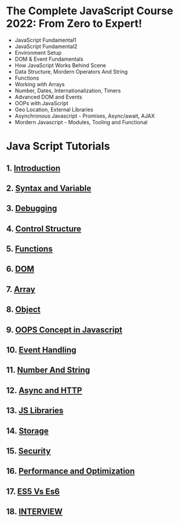 # The Complete JavaScript Course 2022: From Zero to Expert!

- JavaScript Fundamental1
- JavaScript Fundamental2
- Environment Setup
- DOM & Event Fundamentals
- How JavaScript Works Behind Scene
- Data Structure, Mordern Operators And String
- Functions
- Working with Arrays
- Number, Dates, Internationalization, Timers
- Advanced DOM and Events
- OOPs with JavaScript
- Geo Location, External Libraries
- Asynchronous Javascript - Promises, Async/await, AJAX
- Mordern Javascript - Modules, Tooling and Functional

# Java Script Tutorials

## 1. [Introduction](https://github.com/siba-x-prasad/JSWorld/blob/main/readMe/1.introduction.md)

## 2. [Syntax and Variable](https://github.com/siba-x-prasad/JSWorld/blob/main/readMe/2.SyntaxAndVariable.md)

## 3. [Debugging](https://github.com/siba-x-prasad/JSWorld/blob/main/readMe/3.debugging.md)

## 4. [Control Structure](https://github.com/siba-x-prasad/JSWorld/blob/main/readMe/4.controlStructure.md)

## 5. [Functions](https://github.com/siba-x-prasad/JSWorld/blob/main/readMe/5.function.md)

## 6. [DOM](https://github.com/siba-x-prasad/JSWorld/blob/main/readMe/6.DOM.md)

## 7. [Array](https://github.com/siba-x-prasad/JSWorld/blob/main/readMe/7.Array.md)

## 8. [Object](https://github.com/siba-x-prasad/JSWorld/blob/main/readMe/8.Objects.md)

## 9. [OOPS Concept in Javascript](https://github.com/siba-x-prasad/JSWorld/blob/main/readMe/9.Oops.md)

## 10. [Event Handling](https://github.com/siba-x-prasad/JSWorld/blob/main/readMe/10.eventHandling.md)

## 11. [Number And String](https://github.com/siba-x-prasad/JSWorld/blob/main/readMe/11.NumberAndString.md)

## 12. [Async and HTTP](https://github.com/siba-x-prasad/JSWorld/blob/main/readMe/12.AsyncAndHttpInJS.md)

## 13. [JS Libraries](https://github.com/siba-x-prasad/JSWorld/blob/main/readMe/13.JsLibraries.md)

## 14. [Storage](https://github.com/siba-x-prasad/JSWorld/blob/main/readMe/14.storage.md)

## 15. [Security](https://github.com/siba-x-prasad/JSWorld/blob/main/readMe/15.Security.md)

## 16. [Performance and Optimization](https://github.com/siba-x-prasad/JSWorld/blob/main/readMe/16.PerformanceAndOptimization.md)

## 17. [ES5 Vs Es6](https://github.com/siba-x-prasad/JSWorld/blob/main/readMe/es5Vses6.md)

## 18. [INTERVIEW](https://github.com/siba-x-prasad/JSWorld/blob/main/readMe/interview.md)
